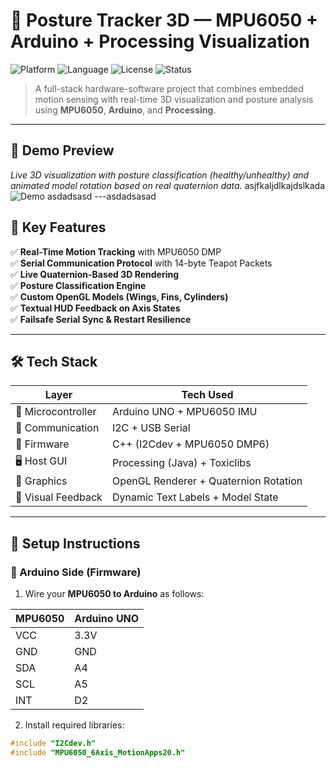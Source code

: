# 🚀 Posture Tracker 3D — MPU6050 + Arduino + Processing Visualization

![Platform](https://img.shields.io/badge/platform-Arduino%20%7C%20Processing-blue.svg)
![Language](https://img.shields.io/badge/language-C++%20%7C%20Java-orange)
![License](https://img.shields.io/badge/license-MIT-green)
![Status](https://img.shields.io/badge/status-Completed-brightgreen)

> A full-stack hardware-software project that combines embedded motion sensing with real-time 3D visualization and posture analysis using **MPU6050**, **Arduino**, and **Processing**.

---

## 📸 Demo Preview

*Live 3D visualization with posture classification (healthy/unhealthy) and animated model rotation based on real quaternion data.*
asjfkaljdlkajdslkada
![Demo](mpu-working.gif)
asdadsasd
---asdadsasad

## 🧠 Key Features

✅ **Real-Time Motion Tracking** with MPU6050 DMP  
✅ **Serial Communication Protocol** with 14-byte Teapot Packets  
✅ **Live Quaternion-Based 3D Rendering**  
✅ **Posture Classification Engine**  
✅ **Custom OpenGL Models (Wings, Fins, Cylinders)**  
✅ **Textual HUD Feedback on Axis States**  
✅ **Failsafe Serial Sync & Restart Resilience**

---

## 🛠️ Tech Stack

| Layer             | Tech Used                             |
|-------------------|----------------------------------------|
| 👾 Microcontroller | Arduino UNO + MPU6050 IMU             |
| 🔌 Communication   | I2C + USB Serial                      |
| 🧠 Firmware        | C++ (I2Cdev + MPU6050 DMP6)           |
| 🖥️ Host GUI        | Processing (Java) + Toxiclibs         |
| 📐 Graphics        | OpenGL Renderer + Quaternion Rotation |
| 📝 Visual Feedback | Dynamic Text Labels + Model State     |

---

## 🧰 Setup Instructions

### 🔧 Arduino Side (Firmware)

1. Wire your **MPU6050 to Arduino** as follows:

| MPU6050 | Arduino UNO |
|---------|-------------|
| VCC     | 3.3V        |
| GND     | GND         |
| SDA     | A4          |
| SCL     | A5          |
| INT     | D2          |

2. Install required libraries:

```cpp
#include "I2Cdev.h"
#include "MPU6050_6Axis_MotionApps20.h"

